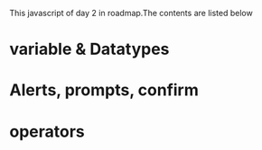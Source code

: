 This javascript of day 2 in roadmap.The contents are listed below
# variable & Datatypes
# Alerts, prompts, confirm
# operators